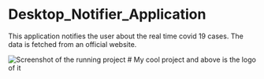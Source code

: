 # Desktop_Notifier_Application

This application notifies the user about the real time covid 19
cases. The data is fetched from an official website.

<img src="/main/2.jpeg" alt="Screenshot of the running project"/>
# My cool project and above is the logo of it
